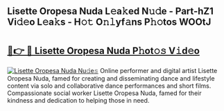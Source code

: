 ## Lisette Oropesa Nuda L𝚎a𝚔ed N𝚞𝚍e - Part-hZ1 Vi𝚍𝚎o L𝚎a𝚔s - H𝚘𝚝 O𝚗𝚕yf𝚊ns P𝚑𝚘tos WOOtJ

# <h2><a href="http://kfccgu.oniu.top/?m=Lisette+Oropesa+Nuda">🔗👉 🔴 Lisette Oropesa Nuda P𝚑ot𝚘𝚜 V𝚒d𝚎o</a></h2>

[![Lisette Oropesa Nuda Nu𝚍e𝚜](https://i.imgur.com/0qMVB7G.gif)](http://kfccgu.oniu.top/?m=Lisette+Oropesa+Nuda)
Online performer and digital artist Lisette Oropesa Nuda, famed for creating and disseminating dance and lifestyle content via solo and collaborative dance performances and short films. Compassionate social worker Lisette Oropesa Nuda, famed for their kindness and dedication to helping those in need.  
